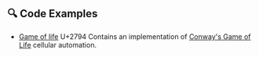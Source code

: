 ## 🔍 Code Examples
- [Game of life](game_of_life.md) U+2794
 Contains an implementation of [Conway's Game of Life](https://en.wikipedia.org/wiki/Conway%27s_Game_of_Life) cellular automation.
